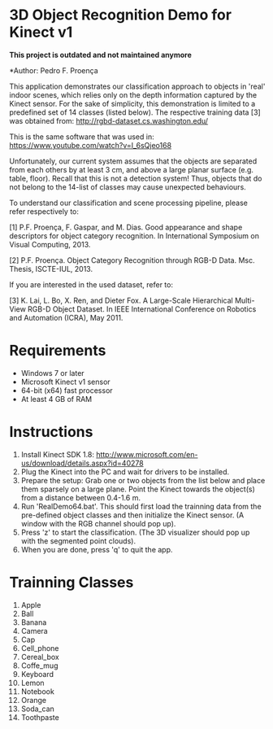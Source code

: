 3D Object Recognition Demo for Kinect v1
=======================

**This project is outdated and not maintained anymore**

*Author: Pedro F. Proença

This application demonstrates our classification approach to objects in 'real' indoor scenes, which relies
only on the depth information captured by the Kinect sensor. For the sake of simplicity, this demonstration is limited to
a predefined set of 14 classes (listed below). The respective training data [3] was obtained from: http://rgbd-dataset.cs.washington.edu/

This is the same software that was used in: https://www.youtube.com/watch?v=I_6sQjeo168

Unfortunately, our current system assumes that the objects are separated from each others by at least 3 cm, and above a large planar surface (e.g. table, floor).
Recall that this is not a detection system! Thus, objects that do not belong to the 14-list of classes may cause unexpected behaviours.

To understand our classification and scene processing pipeline, please refer respectively to:

[1] P.F. Proença, F. Gaspar, and M. Dias. Good appearance and shape descriptors for object category recognition.
In International Symposium on Visual Computing, 2013.

[2] P.F. Proença. Object Category Recognition through RGB-D Data. Msc. Thesis, ISCTE-IUL, 2013.

If you are interested in the used dataset, refer to: 

[3] K. Lai, L. Bo, X. Ren, and Dieter Fox. A Large-Scale Hierarchical Multi-View RGB-D Object Dataset.
In IEEE International Conference on Robotics and Automation (ICRA), May 2011. 

Requirements
=======================

- Windows 7 or later
- Microsoft Kinect v1 sensor
- 64-bit (x64) fast processor
- At least 4 GB of RAM

Instructions
=======================

1. Install Kinect SDK 1.8: http://www.microsoft.com/en-us/download/details.aspx?id=40278
2. Plug the Kinect into the PC and wait for drivers to be installed.
4. Prepare the setup: Grab one or two objects from the list below and place them sparsely on a large plane.
   Point the Kinect towards the object(s) from a distance between 0.4-1.6 m.
3. Run 'RealDemo64.bat'.
   This should first load the trainning data from the pre-defined object classes and then
   initialize the Kinect sensor. (A window with the RGB channel should pop up).
5. Press 'z' to start the classification. (The 3D visualizer should pop up with the segmented point clouds).
6. When you are done, press 'q' to quit the app.


Trainning Classes
=======================

1. Apple
2. Ball
3. Banana
4. Camera
5. Cap
6. Cell_phone
7. Cereal_box
8. Coffe_mug
9. Keyboard
10. Lemon
11. Notebook
12. Orange
13. Soda_can
14. Toothpaste
